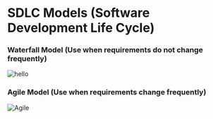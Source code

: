 # SDLC Models (Software Development Life Cycle)

### Waterfall Model (Use when requirements do not change frequently)

![hello](https://project-management.com/wp-content/uploads/2020/05/waterfall-project-management-banner.png)

### Agile Model (Use when requirements change frequently)

![Agile](https://static.javatpoint.com/tutorial/software-engineering/images/software-engineering-agile-model.png)

